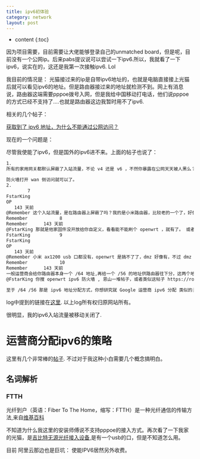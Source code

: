```yaml
---
title: ipv6初体验
category: network
layout: post
---
```

* content
{:toc}

因为项目需要，目前需要让大佬能够登录自己的unmatched board，但是呢，目前没有一个公网ip。后来pabs提议说可以尝试一下ipv6.所以，我就看了一下ipv6，说实在的，这还是我第一次接触ipv6. Lol

我目前的情况是：  光猫接过来的ip是自带ipv6地址的，也就是电脑直接接上光猫后就可以看见ipv6的地址。但是路由器接过来的地址就检测不到。网上有消息说，路由器这端需要pppoe拨号入网，但是我给中国移动打电话，他们说pppoe的方式已经不支持了....也就是路由器这边我暂时用不了ipv6.

相关的几个帖子：

[获取到了 ipv6 地址，为什么不能通过公网访问？](https://www.v2ex.com/t/814699)

现在的一个问题是：

尽管我使能了ipv6，但是国外的ipv6进不来。上面的帖子也说了：
```bash
1.
所有的家用网关都默认屏蔽了入站流量，不论 v4 还是 v6 ，不然你暴露在公网天天被人黑么？

防火墙打开 wan 侧访问就可以了。
2.
	    7
FstarKing   
OP
   143 天前
@Remember 这个入站流量，是在路由器上屏蔽了吗？我的是小米路由器，比较老的一个了，好像没有看到可以做这个配置的地方
Remember		    8
Remember      143 天前
@FstarKing 那就是他家固件没开放给你自定义，看看能不能刷个 openwrt ，就有了。 或者看看有没有 dmz ，不过 dmz 似乎时针对 v4 设置的，我不确定 v6 能不能生效。
FstarKing		    9
FstarKing   
OP
   143 天前
@Remember 小米 ax1200 usb 口都没有，openwrt 是搞不了了，dmz 好像有，不过 dmz 配置的时候输入的确实是 v4 地址
Remember		    10
Remember      143 天前
一般运营商会给你路由器本身一个 /64 地址,再给一个 /56 的地址供路由器往下分，这两个地址是不同的，所以你端口转发，dmz 这些应该都应用不到 v6 上面，还是得在固件里打开 ipv6 防火墙，或者用 ip6tables 手动设置。
@FstarKing 你搜 openwrt ipv6 防火墙 , 恩山一堆帖子，或者类似这帖子 https://rongrongbq.moe/2021/08/firewall-and-DDNS-settings-for-IPv6/，也是跟你一样的需求, 总之需要一个可以打开 v6 防火墙的固件, 然后不论是 web 里面或者是 ip6tables 设置好就可以。

至于 /64 /56 那是 ipv6 地址分配方式，你想研究就 Google 运营商 ipv6 分配 类似的关键词.
```
log中提到的链接在[这里](https://rongrongbq.moe/2021/08/firewall-and-DDNS-settings-for-IPv6/).
以上log所有权归原网站所有。

很明显，我的ipv6入站流量被移动关闭了.

# 运营商分配ipv6的策略

这里有几个非常棒的[帖子](https://www.ithome.com/0/405/930.htm). 不过对于我这种小白需要几个概念搞明白。

## 名词解析

### FTTH
光纤到户（英语：Fiber To The Home，缩写：FTTH）是一种光纤通信的传输方法,来自[维基百科](https://zh.wikipedia.org/wiki/FTTH)

不知道为什么我这里的安装师傅说不支持pppoe的接入方式。再次看了一下我家的光猫，是[吉比特无源光纤接入设备](https://www.zhihu.com/question/365719765),是有一个usb的口，但是不知道怎么用。

目前 阿里云那边也是巨坑：  使能IPV6居然另外收费。